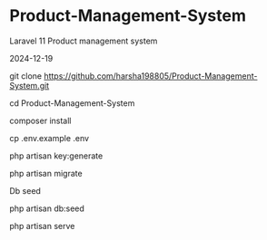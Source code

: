 # Product-Management-System
Laravel 11 Product management system 

2024-12-19

git clone https://github.com/harsha198805/Product-Management-System.git


cd Product-Management-System

composer install

cp .env.example .env

php artisan key:generate

php artisan migrate

Db seed

php artisan db:seed

php artisan serve